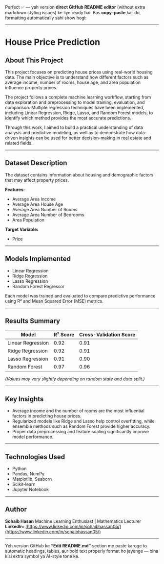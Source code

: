 Perfect ✅ — yah version **direct GitHub README editor** (without extra markdown styling issues) ke liye ready hai.
Bas **copy–paste** kar do, formatting automatically sahi show hogi:

---

# House Price Prediction

## About This Project

This project focuses on predicting house prices using real-world housing data. The main objective is to understand how different factors such as average income, number of rooms, house age, and area population influence property prices.

The project follows a complete machine learning workflow, starting from data exploration and preprocessing to model training, evaluation, and comparison. Multiple regression techniques have been implemented, including Linear Regression, Ridge, Lasso, and Random Forest models, to identify which method provides the most accurate predictions.

Through this work, I aimed to build a practical understanding of data analysis and predictive modeling, as well as to demonstrate how data-driven insights can be used for better decision-making in real estate and related fields.

---

## Dataset Description

The dataset contains information about housing and demographic factors that may affect property prices.

**Features:**

* Average Area Income
* Average Area House Age
* Average Area Number of Rooms
* Average Area Number of Bedrooms
* Area Population

**Target Variable:**

* Price

---

## Models Implemented

* Linear Regression
* Ridge Regression
* Lasso Regression
* Random Forest Regressor

Each model was trained and evaluated to compare predictive performance using R² and Mean Squared Error (MSE) metrics.

---

## Results Summary

| Model             | R² Score | Cross-Validation Score |
| ----------------- | -------- | ---------------------- |
| Linear Regression | 0.92     | 0.91                   |
| Ridge Regression  | 0.92     | 0.91                   |
| Lasso Regression  | 0.91     | 0.90                   |
| Random Forest     | 0.97     | 0.96                   |

*(Values may vary slightly depending on random state and data split.)*

---

## Key Insights

* Average income and the number of rooms are the most influential factors in predicting house prices.
* Regularized models like Ridge and Lasso help control overfitting, while ensemble methods such as Random Forest provide higher accuracy.
* Proper data preprocessing and feature scaling significantly improve model performance.

---

## Technologies Used

* Python
* Pandas, NumPy
* Matplotlib, Seaborn
* Scikit-learn
* Jupyter Notebook

---

## Author

**Sohaib Hasan**
Machine Learning Enthusiast | Mathematics Lecturer
**LinkedIn:** [https://www.linkedin.com/in/sohaibhassan05/](https://www.linkedin.com/in/sohaibhassan05/)

---

Yeh version GitHub ke **“Edit README.md”** section me paste karoge to automatic headings, tables, aur bold text properly format ho jayenge — bina kisi extra symbol ya AI-style tone ke.
